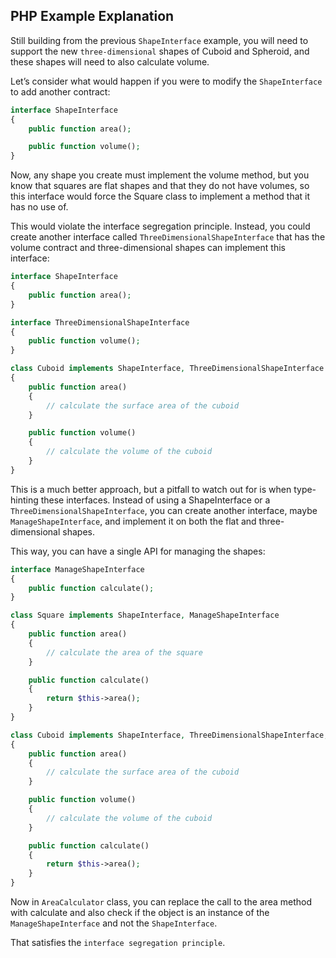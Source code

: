 ## PHP Example Explanation

Still building from the previous `ShapeInterface` example, you will need to support the new `three-dimensional` shapes of Cuboid and Spheroid, and these shapes will need to also calculate volume.

Let’s consider what would happen if you were to modify the `ShapeInterface` to add another contract:

```php
interface ShapeInterface
{
    public function area();

    public function volume();
}
```

Now, any shape you create must implement the volume method, but you know that squares are flat shapes and that they do not have volumes, so this interface would force the Square class to implement a method that it has no use of.

This would violate the interface segregation principle. Instead, you could create another interface called `ThreeDimensionalShapeInterface` that has the volume contract and three-dimensional shapes can implement this interface:

```php
interface ShapeInterface
{
    public function area();
}

interface ThreeDimensionalShapeInterface
{
    public function volume();
}

class Cuboid implements ShapeInterface, ThreeDimensionalShapeInterface
{
    public function area()
    {
        // calculate the surface area of the cuboid
    }

    public function volume()
    {
        // calculate the volume of the cuboid
    }
}
```

This is a much better approach, but a pitfall to watch out for is when type-hinting these interfaces. Instead of using a ShapeInterface or a `ThreeDimensionalShapeInterface`, you can create another interface, maybe `ManageShapeInterface`, and implement it on both the flat and three-dimensional shapes.

This way, you can have a single API for managing the shapes:

```php
interface ManageShapeInterface
{
    public function calculate();
}

class Square implements ShapeInterface, ManageShapeInterface
{
    public function area()
    {
        // calculate the area of the square
    }

    public function calculate()
    {
        return $this->area();
    }
}

class Cuboid implements ShapeInterface, ThreeDimensionalShapeInterface, ManageShapeInterface
{
    public function area()
    {
        // calculate the surface area of the cuboid
    }

    public function volume()
    {
        // calculate the volume of the cuboid
    }

    public function calculate()
    {
        return $this->area();
    }
}
```

Now in `AreaCalculator` class, you can replace the call to the area method with calculate and also check if the object is an instance of the `ManageShapeInterface` and not the `ShapeInterface`.

That satisfies the `interface segregation principle`.
